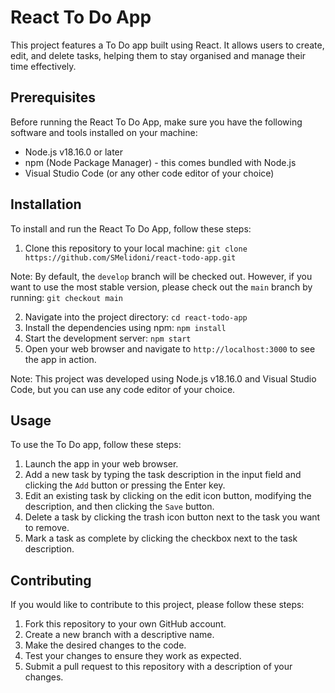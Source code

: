 # React To Do App

This project features a To Do app built using React. It allows users to create, edit, and delete tasks, helping them to stay organised and manage their time effectively.

## Prerequisites

Before running the React To Do App, make sure you have the following software and tools installed on your machine:

- Node.js v18.16.0 or later
- npm (Node Package Manager) - this comes bundled with Node.js
- Visual Studio Code (or any other code editor of your choice)

## Installation

To install and run the React To Do App, follow these steps:

1. Clone this repository to your local machine: `git clone https://github.com/SMelidoni/react-todo-app.git`

Note: By default, the `develop` branch will be checked out. However, if you want to use the most stable version, please check out the `main` branch by running: `git checkout main`

2. Navigate into the project directory: `cd react-todo-app`
3. Install the dependencies using npm: `npm install`
4. Start the development server: `npm start`
5. Open your web browser and navigate to `http://localhost:3000` to see the app in action.

Note: This project was developed using Node.js v18.16.0 and Visual Studio Code, but you can use any code editor of your choice.

## Usage

To use the To Do app, follow these steps:

1. Launch the app in your web browser.
2. Add a new task by typing the task description in the input field and clicking the `Add` button or pressing the Enter key.
3. Edit an existing task by clicking on the edit icon button, modifying the description, and then clicking the `Save` button.
4. Delete a task by clicking the trash icon button next to the task you want to remove.
5. Mark a task as complete by clicking the checkbox next to the task description.

## Contributing

If you would like to contribute to this project, please follow these steps:

1. Fork this repository to your own GitHub account.
2. Create a new branch with a descriptive name.
3. Make the desired changes to the code.
4. Test your changes to ensure they work as expected.
5. Submit a pull request to this repository with a description of your changes.
